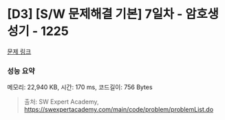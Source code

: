 # [D3] [S/W 문제해결 기본] 7일차 - 암호생성기 - 1225 

[문제 링크](https://swexpertacademy.com/main/code/problem/problemDetail.do?contestProbId=AV14uWl6AF0CFAYD) 

### 성능 요약

메모리: 22,940 KB, 시간: 170 ms, 코드길이: 756 Bytes



> 출처: SW Expert Academy, https://swexpertacademy.com/main/code/problem/problemList.do
